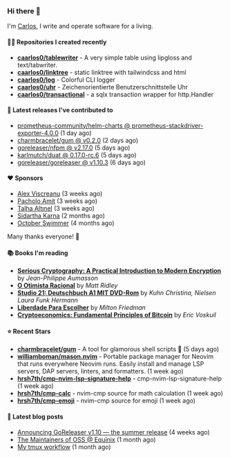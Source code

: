 ### Hi there 👋

I'm [Carlos](https://caarlos0.dev), I write and operate software for a living.

#### 👨‍💻 Repositories I created recently
- **[caarlos0/tablewriter](https://github.com/caarlos0/tablewriter)** - A very simple table using lipgloss and text/tabwriter.
- **[caarlos0/linktree](https://github.com/caarlos0/linktree)** - static linktree with tailwindcss and html
- **[caarlos0/log](https://github.com/caarlos0/log)** - Colorful CLI logger
- **[caarlos0/uhr](https://github.com/caarlos0/uhr)** - Zeichenorientierte Benutzerschnittstelle Uhr
- **[caarlos0/transactional](https://github.com/caarlos0/transactional)** - a sqlx transaction wrapper for http.Handler

#### 🚀 Latest releases I've contributed to


- [prometheus-community/helm-charts @ prometheus-stackdriver-exporter-4.0.0](https://github.com/prometheus-community/helm-charts/releases/tag/prometheus-stackdriver-exporter-4.0.0) (1 day ago)
- [charmbracelet/gum @ v0.2.0](https://github.com/charmbracelet/gum/releases/tag/v0.2.0) (2 days ago)
- [goreleaser/nfpm @ v2.17.0](https://github.com/goreleaser/nfpm/releases/tag/v2.17.0) (5 days ago)
- [karlmutch/duat @ 0.17.0-rc.6](https://github.com/karlmutch/duat/releases/tag/0.17.0-rc.6) (5 days ago)
- [goreleaser/goreleaser @ v1.10.3](https://github.com/goreleaser/goreleaser/releases/tag/v1.10.3) (6 days ago)

#### ❤️ Sponsors
- [Alex Viscreanu](https://github.com/aexvir) (3 weeks ago)
- [Pacholo Amit](https://github.com/pacholoamit) (3 weeks ago)
- [Talha Altınel](https://github.com/MrWormHole) (3 weeks ago)
- [Sidartha Karna](https://github.com/sidarthakarna) (2 months ago)
- [October Swimmer](https://github.com/octoberswimmer) (4 months ago)

Many thanks everyone! 🙏

#### 📚 Books I'm reading
- **[Serious Cryptography: A Practical Introduction to Modern Encryption](https://www.goodreads.com/book/show/36265193-serious-cryptography)** by _Jean-Philippe Aumasson_
- **[O Otimista Racional](https://www.goodreads.com/book/show/32706964-o-otimista-racional)** by _Matt Ridley_
- **[Studio 21: Deutschbuch A1 MIT DVD-Rom](https://www.goodreads.com/book/show/25495148-studio-21)** by _Kuhn Christina, Nielsen Laura Funk Hermann_
- **[Liberdade Para Escolher](https://www.goodreads.com/book/show/17238591-liberdade-para-escolher)** by _Milton Friedman_
- **[Cryptoeconomics: Fundamental Principles of Bitcoin](https://www.goodreads.com/book/show/56919322-cryptoeconomics)** by _Eric Voskuil_

#### ⭐ Recent Stars


- **[charmbracelet/gum](https://github.com/charmbracelet/gum)** - A tool for glamorous shell scripts 🎀 (5 days ago)
- **[williamboman/mason.nvim](https://github.com/williamboman/mason.nvim)** - Portable package manager for Neovim that runs everywhere Neovim runs. Easily install and manage LSP servers, DAP servers, linters, and formatters. (1 week ago)
- **[hrsh7th/cmp-nvim-lsp-signature-help](https://github.com/hrsh7th/cmp-nvim-lsp-signature-help)** - cmp-nvim-lsp-signature-help (1 week ago)
- **[hrsh7th/cmp-calc](https://github.com/hrsh7th/cmp-calc)** - nvim-cmp source for math calculation (1 week ago)
- **[hrsh7th/cmp-emoji](https://github.com/hrsh7th/cmp-emoji)** - nvim-cmp source for emoji (1 week ago)

#### 📄 Latest blog posts
- [Announcing GoReleaser v1.10 — the summer release](https://carlosbecker.com/posts/goreleaser-v1.10/) (4 weeks ago)
- [The Maintainers of OSS @ Equinix](https://carlosbecker.com/posts/equinix-maintainers-oss/) (1 month ago)
- [My tmux workflow](https://carlosbecker.com/posts/tmux-sessionizer/) (1 month ago)
